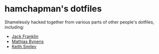 # hamchapman's dotfiles

Shamelessly hacked together from various parts of other people's dotfiles, including:

 * [Jack Franklin](https://github.com/jackfranklin/dotfiles)
 * [Mathias Bynens](https://github.com/mathiasbynens/dotfiles)
 * [Keith Smiley](https://github.com/keith/dotfiles)
